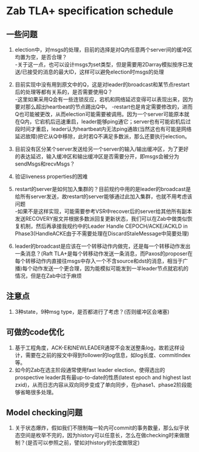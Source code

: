 # Zab TLA+ specification schedule

## 一些问题  
1.	election中，对msgs的处理，目前的选择是对Q内任意两个server间的缓冲区均置为空，是否合理？  
	-关于这一点，也可以设计msgs为set类型，但是需要用2Darray模拟按序已发送/已接受的消息的最大ID，这样可以避免election时msgs的处理  

2.	目前实现中没有用到原文中的Q，这是对leader的broadcast和某节点restart后的处理等都有关系的，是否需要使用Q？  
	-这里如果采用Q会有一些连锁反应，宕机和网络延迟变得可以表现出来，因为要对那么超出heartbeat的节点踢出Q中。
	-restart也是肯定需要修改的，进而Q也可能被更改，从而election可能需要被调用。因为一个server可能原本就在Q内，它宕机后迅速重启，leader能够ping通它；server也有可能宕机后过段时间才重启，leader认为heartbeat内无法ping通故(当然这也有可能是网络延迟故障)把它从Q中移除，此时若Q不满足多数派，那么还要执行election。

3.	目前没有区分某个server发送给另一个server的输入/输出缓冲区，为了更好的表达延迟，输入缓冲区和输出缓冲区是否需要分开，即msgs会被分为sendMsgs和recvMsgs？  

4.	验证liveness properties的困难
  
5.	restart的server是如何加入集群的？目前规约中用的是leader的broadcast是给所有server发送，故restart的server能够通过此加入集群，也就不用考虑该问题  
	-如果不是这样实现，可能需要参考VSR中recover后的server给其他所有副本发送RECOVERY报文并根据多数派回复更新状态，我们可以在Zab中做类似恢复机制，然后再承接我规约中的Leader Handle CEPOCH/ACKE/ACKLD in Phase3(HandleACKE由于不需要处理在DiscardStaleMessage中简要处理) 
 
6.	leader的broadcast是应该在一个转移动作内做完，还是每一个转移动作发出一条消息？(Raft TLA+是每个转移动作发送一条消息，而Paxos的proposer在每个转移动作内直接往msgs中存入一个不含source和dst的消息，相当于广播)每个动作发送一个更合理，因为能模拟可能发到一半leader节点就宕机的情况，但是在Zab中过于麻烦

## 注意点
1.	3种state，9种msg type，是否都进行了考虑？(否则缓冲区会堵塞)

## 可做的code优化
1.	基于工程角度，ACK-E和NEWLEADER通常不会发送整条log，故若这样设计，需要在之前的报文中得到follower的log信息，如log长度、commitIndex等。
2.	如今的Zab在选主阶段通常使用fast leader election，使得选出的prospective leader具有最up-to-date的性质(latest epoch and highest last zxid)，从而日志内容从双向同步变成了单向同步，在phase1、phase2阶段能够省略很多处理。

## Model checking问题
1.	关于状态爆炸，假如我们不限制每一轮内可commit的事务数量，那么似乎状态空间是枚举不完的，因为history可以任意长，怎么在做checking时来做限制？(是否可以参照之前，譬如对history的长度做限定)
